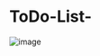 # ToDo-List-

![image](https://github.com/user-attachments/assets/946d560f-b481-424c-8ed8-6fbad07897ba)
